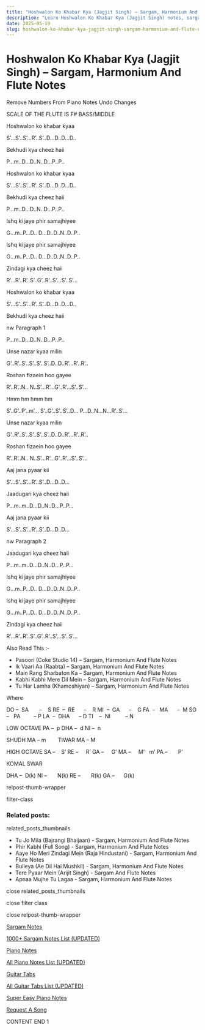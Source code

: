 ```yaml
---
title: "Hoshwalon Ko Khabar Kya (Jagjit Singh) – Sargam, Harmonium And Flute Notes"
description: "Learn Hoshwalon Ko Khabar Kya (Jagjit Singh) notes, sargam, harmonium notations and flute notes. Easy step-by-step tutorial for beginners."
date: 2025-05-19
slug: hoshwalon-ko-khabar-kya-jagjit-singh-sargam-harmonium-and-flute-notes
---
```


# Hoshwalon Ko Khabar Kya (Jagjit Singh) – Sargam, Harmonium And Flute Notes

Remove Numbers From Piano Notes
Undo Changes

SCALE OF THE FLUTE IS F# BASS/MIDDLE

Hoshwalon ko khabar kyaa

S’…S’..S’…R’..S’..D…D..D…D..

Bekhudi kya cheez haii

P…m..D…D..N..D…P..P..

Hoshwalon ko khabar kyaa

S’…S’..S’…R’..S’..D…D..D…D..

Bekhudi kya cheez haii

P…m..D…D..N..D…P..P..

Ishq ki jaye phir samajhiyee

G…m..P…D.. D…D..D..N..D..P..

Ishq ki jaye phir samajhiyee

G…m..P…D.. D…D..D..N..D..P..

Zindagi kya cheez haii

R’…R’..R’..S’..G’..R’..S’…S’..S’…

Hoshwalon ko khabar kyaa

S’…S’..S’…R’..S’..D…D..D…D..

Bekhudi kya cheez haii

nw Paragraph 1

P…m..D…D..N..D…P..P..

Unse nazar kyaa milin

G’..R’..S’..S’..S’..S’..D..D..R’…R’..R’..

Roshan fizaein hoo gayee

R’..R’..N.. N..S’…R’…G’..R’…S’..S’…

Hmm hm hmm hm

S’..G’..P’..m’… S’..G’..S’..S’..D… P…D..N…N…R’..S’…

Unse nazar kyaa milin

G’..R’..S’..S’..S’..S’..D..D..R’…R’..R’..

Roshan fizaein hoo gayee

R’..R’..N.. N..S’…R’…G’..R’…S’..S’…

Aaj jana pyaar kii

S’…S’..S’…R’..S’..D…D..D…

Jaadugari kya cheez haii

P…m..m..D…D..N..D…P..P…

Aaj jana pyaar kii

S’…S’..S’…R’..S’..D…D..D…

nw Paragraph 2

Jaadugari kya cheez haii

P…m..m..D…D..N..D…P..P…

Ishq ki jaye phir samajhiyee

G…m..P…D.. D…D..D..N..D..P..

Ishq ki jaye phir samajhiyee

G…m..P…D.. D…D..D..N..D..P..

Zindagi kya cheez haii

R’…R’..R’..S’..G’..R’..S’…S’..S’…

Also Read This :-

* Pasoori (Coke Studio 14) – Sargam, Harmonium And Flute Notes
* Ik Vaari Aa (Raabta) – Sargam, Harmonium And Flute Notes
* Main Rang Sharbaton Ka – Sargam, Harmonium And Flute Notes
* Kabhi Kabhi Mere Dil Mein – Sargam, Harmonium And Flute Notes
* Tu Har Lamha (Khamoshiyan) – Sargam, Harmonium And Flute Notes

Where

DO –  SA       –    S
RE  –  RE      –    R
MI  –  GA      –    G
FA  –   MA      –  M
SO  –   PA         – P
LA  –  DHA      – D
TI    –  NI          – N

LOW OCTAVE
PA –  p
DHA –  d
NI –  n

SHUDH MA – m        TIWAR MA – M

HIGH OCTAVE
SA –    S’
RE –     R’
GA –     G’
MA –     M’   m’
PA –       P’

KOMAL SWAR

DHA –  D(k)
NI –       N(k)
RE –       R(k)
GA –      G(k)

relpost-thumb-wrapper

filter-class

### Related posts:

related_posts_thumbnails

* Tu Jo Mila (Bajrangi Bhaijaan) - Sargam, Harmonium And Flute Notes
* Phir Kabhi (Full Song) - Sargam, Harmonium And Flute Notes
* Aaye Ho Meri Zindagi Mein (Raja Hindustani) - Sargam, Harmonium And Flute Notes
* Bulleya (Ae Dil Hai Mushkil) - Sargam, Harmonium And Flute Notes
* Tere Pyaar Mein (Arijit Singh) - Sargam And Flute Notes
* Apnaa Mujhe Tu Lagaa - Sargam, Harmonium And Flute Notes

close related_posts_thumbnails

close filter class

close relpost-thumb-wrapper

[Sargam Notes](/sargam-notes.html)

[1000+ Sargam Notes List (UPDATED)](/all-songs-list-sargam-notes.html)

[Piano Notes](/piano-notes.html)

[All Piano Notes List (UPDATED)](/all-songs-list-piano-notes.html)

[Guitar Tabs](/guitar-tabs.html)

[All Guitar Tabs List (UPDATED)](/all-songs-list-guitar-tabs.html)

[Super Easy Piano Notes](https://studywall.in/)

[Request A Song](/request-a-song.html)

CONTENT END 1

